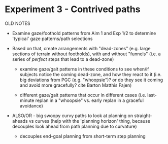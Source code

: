 # Experiment 3 - Contrived paths

OLD NOTES


  - Examine gaze/foothold patterns from Aim 1 and Exp 1/2 to determine 'typical' gaze patterns/path selections
  
  - Based on that, create arrangements with "dead-zones" (e.g. large sections of terrain without footholds), with and without "funnels" (i.e. a series of *perfect* steps that lead to a dead-zone)
  
    - examine gaze/gait patterns in these conditions to see when/if subjects notice the coming dead-zone, and how they react to it (i.e. big deviations from PGC (e.g. "whoopsie")? or do they see it coming and avoid more gracefully? cite Barton Matthis Fajen)
    
    - different gaze/gait patterns that occur in different cases (i.e. last-minute replan in a "whoopsie" vs. early replan in a graceful avoidance)
  
  - ALSO/OR - big swoopy curvy paths to look at planning on straight-aheads vs curves (help with the 'planning horizon' thing, because decouples look ahead from path planning due to curvature)
  
    - decouples end-goal planning from short-term step planning

